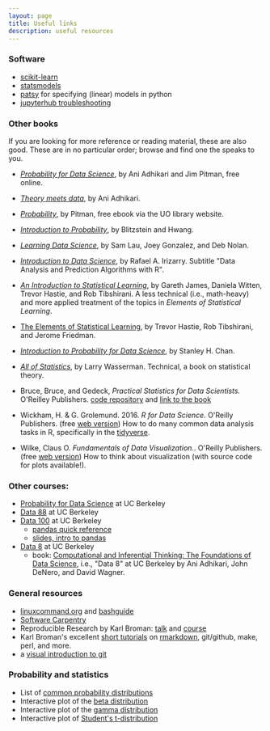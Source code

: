 ```yaml
---
layout: page
title: Useful links
description: useful resources
---
```


### Software


- [scikit-learn](https://scikit-learn.org/stable/)
- [statsmodels](https://www.statsmodels.org/stable/index.html)
- [patsy](https://patsy.readthedocs.io/en/latest/) for specifying (linear) models in python
- [jupyterhub troubleshooting](https://ucbds-infra.github.io/ds-course-infra-guide/jupyterhub/administering.html)


### Other books

If you are looking for more reference or reading material, these are also good.
These are in no particular order; browse and find one the speaks to you.

- [*Probability for Data Science*](http://prob140.org/textbook/content/README.html),
    by Ani Adhikari and Jim Pitman, free online.

- [*Theory meets data*](http://stat88.org/textbook/content/intro.html),
    by Ani Adhikari.

- [*Probability*](https://ebookcentral-proquest-com.libproxy.uoregon.edu/lib/uoregon/detail.action?docID=3076589), by Pitman, free ebook via the UO library website.

- [*Introduction to Probability*](https://drive.google.com/file/d/1VmkAAGOYCTORq1wxSQqy255qLJjTNvBI/view), by Blitzstein and Hwang.

- [*Learning Data Science*](https://www.textbook.ds100.org/intro.html),
    by Sam Lau, Joey Gonzalez, and Deb Nolan.

- [*Introduction to Data Science*](https://rafalab.github.io/dsbook/),
    by Rafael A. Irizarry. Subtitle "Data Analysis and Prediction Algorithms with R".

- [*An Introduction to Statistical Learning*](https://www.statlearning.com/),
    by Gareth James, Daniela Witten, Trevor Hastie, and Rob Tibshirani.
    A less technical (i.e., math-heavy) and more applied treatment
    of the topics in *Elements of Statistical Learning*.

- [The Elements of Statistical Learning](https://hastie.su.domains/Papers/ESLII.pdf),
    by Trevor Hastie, Rob Tibshirani, and Jerome Friedman.

- [*Introduction to Probability for Data Science*](https://probability4datascience.com/),
    by Stanley H. Chan.

- [*All of Statistics*](https://www.stat.cmu.edu/~larry/all-of-statistics/index.html),
    by Larry Wasserman. Technical, a book on statistical theory.

- Bruce, Bruce, and Gedeck, *Practical Statistics for Data Scientists.* O'Reilley Publishers.
    [code repository](https://github.com/gedeck/practical-statistics-for-data-scientists)
    and [link to the book](https://www.oreilly.com/library/view/practical-statistics-for/9781491952955/)

* Wickham, H. & G. Grolemund. 2016. *R for Data Science.* O'Reilly Publishers. (free [web version](https://r4ds.had.co.nz/))
    How to do many common data analysis tasks in R, specifically in the [tidyverse](http://www.tidyverse.org).

* Wilke, Claus O. *Fundamentals of Data Visualization.*. O'Reilly Publishers. (free [web version](https://serialmentor.com/dataviz/))
    How to think about visualization (with source code for plots available!).


### Other courses:

- [Probability for Data Science](http://prob140.org/) at UC Berkeley
- [Data 88](http://stat88.org/) at UC Berkeley
- [Data 100](https://ds100.org/fa22/) at UC Berkeley
    * [pandas quick reference](https://www.textbook.ds100.org/ch/a04/ref_pandas.html)
    * [slides, intro to pandas](https://docs.google.com/presentation/d/1g-2mjkBFGvW3KA3iWbWrTItGYf4fGBQWlTjXq9K2f68/edit#slide=id.g8ae4121a16_0_1022)
- [Data 8](http://data8.org/zero-to-data-8/syllabus/intro.html) at UC Berkeley
    * book: [Computational and Inferential Thinking: The Foundations of Data Science](https://inferentialthinking.com/chapters/intro.html), i.e., "Data 8" at UC Berkeley
    by Ani Adhikari, John DeNero, and David Wagner.


### General resources

- [linuxcommand.org](http://linuxcommand.org/) and [bashguide](http://mywiki.wooledge.org/BashGuide)
- [Software Carpentry](http://software-carpentry.org/lessons/)
- Reproducible Research by Karl Broman:
  [talk](https://github.com/kbroman/Talk_ReproRes) and
  [course](http://kbroman.org/Tools4RR)
- Karl Broman's excellent [short tutorials](http://kbroman.org/pages/tutorials.html) on
  [rmarkdown](http://kbroman.org/knitr_knutshell/pages/Rmarkdown.html), git/github, make, perl, and more.
- a [visual introduction to git](https://learngitbranching.js.org/)


### Probability and statistics

- List of [common probability distributions](https://en.wikipedia.org/wiki/Probability_distribution#Common_probability_distributions)
- Interactive plot of the [beta distribution](https://www.desmos.com/calculator/mnvwjlvnyj)
- Interactive plot of the [gamma distribution](https://www.desmos.com/calculator/vk2tqrxpk5)
- Interactive plot of [Student's t-distribution](https://www.desmos.com/calculator/u1ftxqcsqd)
